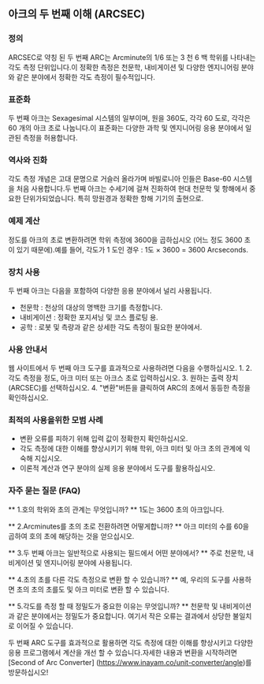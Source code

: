 ## 아크의 두 번째 이해 (ARCSEC)

### 정의
ARCSEC로 약칭 된 두 번째 ARC는 Arcminute의 1/6 또는 3 천 6 백 학위를 나타내는 각도 측정 단위입니다.이 정확한 측정은 천문학, 내비게이션 및 다양한 엔지니어링 분야와 같은 분야에서 정확한 각도 측정이 필수적입니다.

### 표준화
두 번째 아크는 Sexagesimal 시스템의 일부이며, 원을 360도, 각각 60 도로, 각각은 60 개의 아크 초로 나눕니다.이 표준화는 다양한 과학 및 엔지니어링 응용 분야에서 일관된 측정을 허용합니다.

### 역사와 진화
각도 측정 개념은 고대 문명으로 거슬러 올라가며 바빌로니아 인들은 Base-60 시스템을 처음 사용합니다.두 번째 아크는 수세기에 걸쳐 진화하여 현대 천문학 및 항해에서 중요한 단위가되었습니다. 특히 망원경과 정확한 항해 기기의 출현으로.

### 예제 계산
정도를 아크의 초로 변환하려면 학위 측정에 3600을 곱하십시오 (어느 정도 3600 초이 있기 때문에).예를 들어, 각도가 1 도인 경우 :
1도 × 3600 = 3600 Arcseconds.

### 장치 사용
두 번째 아크는 다음을 포함하여 다양한 응용 분야에서 널리 사용됩니다.
- 천문학 : 천상의 대상의 명백한 크기를 측정합니다.
- 내비게이션 : 정확한 포지셔닝 및 코스 플로팅 용.
- 공학 : 로봇 및 측량과 같은 상세한 각도 측정이 필요한 분야에서.

### 사용 안내서
웹 사이트에서 두 번째 아크 도구를 효과적으로 사용하려면 다음을 수행하십시오.
1.
2. 각도 측정을 정도, 아크 미터 또는 아크스 초로 입력하십시오.
3. 원하는 출력 장치 (ARCSEC)를 선택하십시오.
4. "변환"버튼을 클릭하여 ARC의 초에서 동등한 측정을 확인하십시오.

### 최적의 사용을위한 모범 사례
- 변환 오류를 피하기 위해 입력 값이 정확한지 확인하십시오.
- 각도 측정에 대한 이해를 향상시키기 위해 학위, 아크 미터 및 아크 초의 관계에 익숙해 지십시오.
- 이론적 계산과 연구 분야의 실제 응용 분야에서 도구를 활용하십시오.

### 자주 묻는 질문 (FAQ)

** 1.호의 학위와 초의 관계는 무엇입니까? **
1도는 3600 초의 아크입니다.

** 2.Arcminutes를 초의 초로 전환하려면 어떻게합니까? **
아크 미터의 수를 60을 곱하여 호의 초에 해당하는 것을 얻으십시오.

** 3.두 번째 아크는 일반적으로 사용되는 필드에서 어떤 분야에서? **
주로 천문학, 내비게이션 및 엔지니어링 분야에 사용됩니다.

** 4.초의 초를 다른 각도 측정으로 변환 할 수 있습니까? **
예, 우리의 도구를 사용하면 초의 초의 초를도 및 아크 미터로 변환 할 수 있습니다.

** 5.각도를 측정 할 때 정밀도가 중요한 이유는 무엇입니까? **
천문학 및 내비게이션과 같은 분야에서는 정밀도가 중요합니다. 여기서 작은 오류는 결과에서 상당한 불일치로 이어질 수 있습니다.

두 번째 ARC 도구를 효과적으로 활용하면 각도 측정에 대한 이해를 향상시키고 다양한 응용 프로그램에서 계산을 개선 할 수 있습니다.자세한 내용과 변환을 시작하려면 [Second of Arc Converter] (https://www.inayam.co/unit-converter/angle)를 방문하십시오!